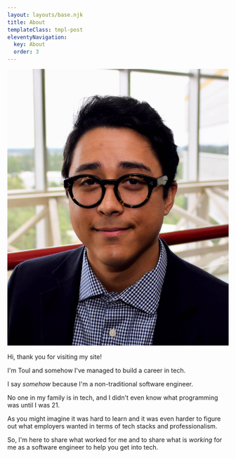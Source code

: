 ```yaml
---
layout: layouts/base.njk
title: About
templateClass: tmpl-post
eleventyNavigation:
  key: About
  order: 3
---
```




<img src = "../img/toul-at-the-toulbox.jpg" class="selfie"/>


Hi, thank you for visiting my site! 

I'm Toul and somehow I've managed to build a career in tech.

I say *somehow* because I'm a non-traditional software engineer. 

No one in my family is in tech, and I didn't even know what programming was until I was 21. 

As you might imagine it was hard to learn and it was even harder to figure out what employers wanted in terms of tech stacks and professionalism.

So, I'm here to share what worked for me and to share what is *working* for me as a software engineer to help you get into tech.
